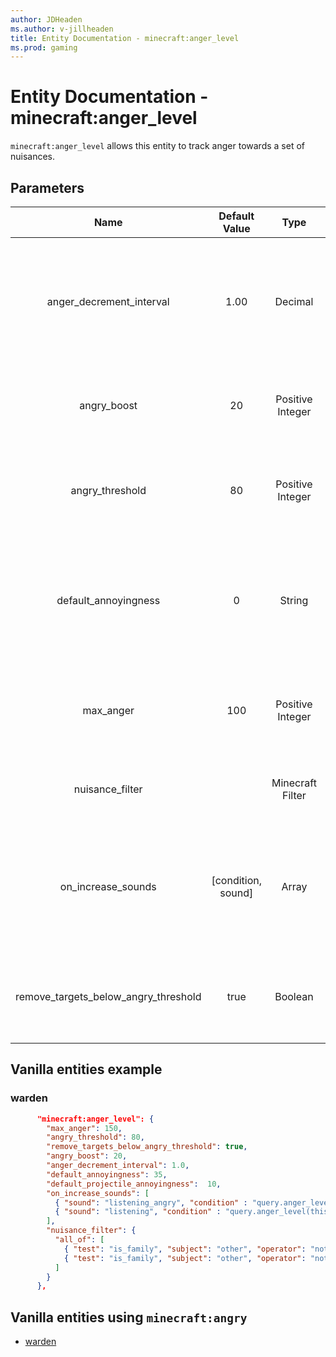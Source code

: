 ```yaml
---
author: JDHeaden
ms.author: v-jillheaden
title: Entity Documentation - minecraft:anger_level
ms.prod: gaming
---
```


# Entity Documentation - minecraft:anger_level

`minecraft:anger_level` allows this entity to track anger towards a set of nuisances.

## Parameters

| Name| Default Value| Type| Description |
|:-----------:|:-----------:|:-----------:|:-----------:|
| anger_decrement_interval| 1.00| Decimal| Anger level will decay over time. Defines how often anger towards all nuisances will be decreased by one |
| angry_boost| 20| Positive Integer| Anger boost applied to angry threshold when mob gets angry |
| angry_threshold| 80| Positive Integer| Threshold that define when the mob is considered angry at a nuisance |
| default_annoyingness| 0| String| The default amount of annoyingness for any given nuisance. Specifies how much to raise anger level on each provocation |
| max_anger| 100 | Positive Integer| The maximum anger level that can be reached. Applies to any nuisance |
| nuisance_filter| | Minecraft Filter| Filter that is applied to determine if a mob can be a nuisance |
| on_increase_sounds|[condition, sound] |Array| Sounds to play when the entity is getting provoked. Evaluated in order. First matching condition wins|
| remove_targets_below_angry_threshold| true| Boolean| Defines if the mob should remove target if it falls below 'angry' threshold |

## Vanilla entities example

### warden

```json
      "minecraft:anger_level": {
        "max_anger": 150,
        "angry_threshold": 80,
        "remove_targets_below_angry_threshold": true,
        "angry_boost": 20,
        "anger_decrement_interval": 1.0,
        "default_annoyingness": 35,
        "default_projectile_annoyingness":  10,
        "on_increase_sounds": [
          { "sound": "listening_angry", "condition" : "query.anger_level(this) >= 40" },
          { "sound": "listening", "condition" : "query.anger_level(this) >= 0" }
        ],
        "nuisance_filter": {
          "all_of": [
            { "test": "is_family", "subject": "other", "operator": "not", "value": "warden" },
            { "test": "is_family", "subject": "other", "operator": "not", "value": "inanimate" }
          ]
        }
      },
```

## Vanilla entities using `minecraft:angry`

- [warden](../../../../Source/VanillaBehaviorPack_Snippets/entities/warden.md)

